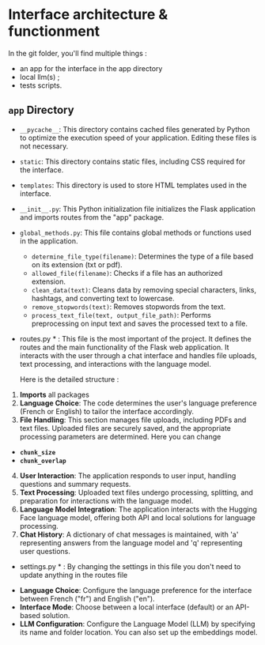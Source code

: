 # Interface architecture & functionment

In the git folder, you'll find multiple things :
* an app for the interface in the app directory
* local llm(s) ;
* tests scripts.

## `app` Directory
* `__pycache__`: This directory contains cached files generated by Python to optimize the execution speed of your application. Editing these files is not necessary.
* `static`: This directory contains static files, including CSS required for the interface.
* `templates`: This directory is used to store HTML templates used in the interface.
* `__init__.py`: This Python initialization file initializes the Flask application and imports routes from the "app" package.
* `global_methods.py`: This file contains global methods or functions used in the application.

  - `determine_file_type(filename)`: Determines the type of a file based on its extension (txt or pdf).
  - `allowed_file(filename)`: Checks if a file has an authorized extension.
  - `clean_data(text)`: Cleans data by removing special characters, links, hashtags, and converting text to lowercase.
  - `remove_stopwords(text)`: Removes stopwords from the text.
  - `process_text_file(text, output_file_path)`: Performs preprocessing on input text and saves the processed text to a file.
    
* routes.py * : This file is the most important of the project. It defines the routes and the main functionality of the Flask web application. It interacts with the user through a chat interface and handles file uploads, text processing, and interactions with the language model.
  
  Here is the detailed structure :
  
1. **Imports** all packages
2. **Language Choice**: The code determines the user's language preference (French or English) to tailor the interface accordingly.
3. **File Handling**: This section manages file uploads, including PDFs and text files. Uploaded files are securely saved, and the appropriate processing parameters are determined. Here you can change 
  - **`chunk_size`** 
  - **`chunk_overlap`**
4. **User Interaction**: The application responds to user input, handling questions and summary requests.
5. **Text Processing**: Uploaded text files undergo processing, splitting, and preparation for interactions with the language model.
6. **Language Model Integration**: The application interacts with the Hugging Face language model, offering both API and local solutions for language processing.
7. **Chat History**: A dictionary of chat messages is maintained, with 'a' representing answers from the language model and 'q' representing user questions.
   
* settings.py * : By changing the settings in this file you don't need to update anything in the routes file
  
- **Language Choice**: Configure the language preference for the interface between French ("fr") and English ("en").
- **Interface Mode**: Choose between a local interface (default) or an API-based solution.
- **LLM Configuration**: Configure the Language Model (LLM) by specifying its name and folder location. You can also set up the embeddings model.






